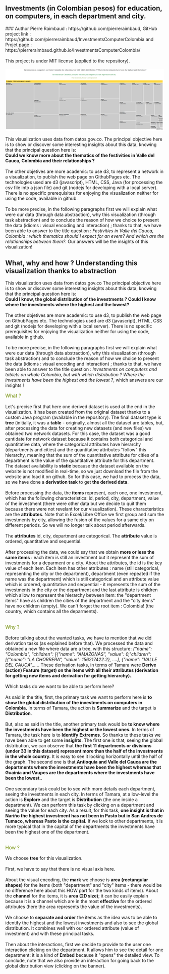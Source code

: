 <h2>Investments (in Colombian pesos) for education, on computers, in each department and city.</h2>
### Author
Pierre Raimbaud : https://github.com/pierreraimbaud, GitHub project link : https://github.com/pierreraimbaud/InvestmentsComputerColombia and Projet page : https://pierreraimbaud.github.io/InvestmentsComputerColombia/<br/><br/>
This project is under MIT license (applied to the repository).<br/><br/>
<img src="/TreeMapInvestComputColombia.png" alt="TreeMapInvestComputColombia"><br/>
<p style="color:#111111;">
This visualization uses data from datos.gov.co. The principal objective here is to show or discover some interesting insights about this data, knowing that the principal question here is:<br/><b>Could we know more about the thematics of the festivities in Valle del Cauca, Colombia and their relationships ?</b>
<br/><br/>
The other objetives are more academic: to use d3, to represent a network in a visualization, to publish the web page on GithubPages etc. The technologies used are d3 (javascript), HTML, CSS, Java (for processing the csv file into a json file) and git (nodejs for developing with a local server). There is no specific prerequisites for enjoying the visualization neither for using the code, available in github.
<br/><br/>
To be more precise, in the following paragraphs first we will explain what were our data (through data abstraction), why this visualization (through task abstraction) and to conclude the reason of how we choice to present the data (idioms : visual encoding and interaction) ; thanks to that, we have been able to answer to the title question : <i>Festivities in Valle del Cauca, Colombia : which thematics should I expect for an event? And which are the relationships between them?</i>. Our answers will be the insights of this visualization!
<br/>
</p>
            <h2>What, why and how ? Understanding this visualization thanks to abstraction</h2>
              <p style="color:#111111;">
                This visualization uses data from datos.gov.co The principal objective here is to show or discover some interesting insights about this data, knowing that the principal question here is:<br/><b>Could I know, the global distribution of the investments ? Could I know where the investments where the highest and the lowest?</b>
                <br/><br/>
                The other objetives are more academic: to use d3, to publish the web page on GithubPages etc. The technologies used are d3 (javascript), HTML, CSS and git (nodejs for developing with a local server). There is no specific prerequisites for enjoying the visualization neither for using the code, available in github.
                <br/><br/>
                To be more precise, in the following paragraphs first we will explain what were our data (through data abstraction), why this visualization (through task abstraction) and to conclude the reason of how we choice to present the data (idioms : visual encoding and interaction) ; thanks to that, we have been able to answer to the title question : <i>Investments on computers and tablets on whole Colombia, but with which distribution ? Where the investments have been the highest and the lowest ?</i>, which answers are our insights !
                <br/>
              </p>
              <p style="color:#789410;font-size:110%">What ?</p>
              <p style="color:#111111;">
                Let's precise first that here one derived dataset is used at the end in the visualization. It has been created from the original dataset thanks to a custom Java program (available in the repository). The final dataset type is <b>tree</b> (initially, it was a <b>table</b> - originally, almost all the dataset are tables, but, after processing the data for creating new datasets (and new files) we obtained two network datasets. For this case, the dataset was a good cantidate for network dataset because it contains both categorical and quantitative data, where the categorical attributes have hierarchy (departments and cities) and the quantitative attributes "follow" this hierarchy, meaning that the sum of the quantitative attribute for cities of a department is the value of the quantitative attribute for this department.</br>The dataset availability is <b>static</b> because the dataset available on the website is not modified in real-time, so we just download the file from the website and load it on github. So for this case, we had to process the data, so we have done a <b>derivation task</b> to get <b>the derived data</b>.<br/><br/>
                Before processing the data, the <b>items</b> represent, each one, one investment, which has the following characteristics: id, period, city, department, value of the investment (there were other data but we decide to quit them because there were not revelant for our visualization). These characteristics are the <b>attributes</b>. Note that in Excel/Libre Office we first group and sum the investments by city, allowing the fusion of the values for a same city on different periods. So we will no longer talk about period afterwards.<br/><br/>
                The <b>attributes</b> id, city, department are categorical. The <b>attribute</b> value is ordered, quantitative and sequential.<br/><br/>
                After processing the data, we could say that we obtain <b>more or less the same items</b> : each item is still an investment but it represent the sum of investments for a deparment or a city. About the attributes, the id is the key value of each item. Each item has other attributes : name (still categorical, representing the city or the department), department (even repeated if the name was the department) which is still categorical and an attribute value which is ordered, quantitative and sequential - it represents the sum of the investments in the city or the department and the last attribute is children which allow to represent the hierarchy between item: the "department items" have as children the cities of the department and the "city items" have no children (empty). We can't forget the root item : Colombia! (the country, which contains all the deparments).<br/><br/>
            </p>
            <p style="color:#789410;font-size:110%">Why ?</p>
            <p style="color:#111111;">
              Before talking about the wanted tasks, we have to mention that we did derivation tasks (as explained before that). We processed the data and obtained a new file where data are a tree, with this structure: <i>{"name": "Colombia", "children": [{"name": "AMAZONAS", "value": 0,"children": [{"name": "LA CHORRERA", "value": 156217422.2}, ....], {"name": "VALLE DEL CAUCA",....</i>. These derivation tasks, in terms of Tamara were <b>Derive (action) Feature (target) on the items with all their attributes (derivation for getting new items and derivation for getting hierarchy).</b>.<br/><br/>
              Which tasks do we want to be able to perform here?<br/><br/>
              As said in the title, first, the primary task we want to perform here is <b>to show the global distribution of the investments on computers in Colombia.</b>
              In terms of Tamara, the action is <b>Summarize</b> and the target is <b>Distribution</b>.
              <br/><br/>
              But, also as said in the title, another primary task would be <b>to know where the investments have been the highest or the lowest ones.</b> In terms of Tamara, the task here is to <b>Identify</b> <b>Extremes</b>.
              So thanks to these tasks we have been able to get some <b>insights</b>. The first one is that, seeing the global distribution, we can observe that <b>the first 11 departments or divisions (under 33 in this dataset) represent more than the half of the investments in the whole country.</b> It is easy to see it looking horizontally until the half of the graph. The second one is that,<b>Antioquia and Valle del Cauca are the departments where the investments have been the highest whereas that Guainía and Vaupes are the departments where the investments have been the lowest.</b>.<br/><br/>
              One secondary task could be to see with more details each department, seeing the investments in each city. In terms of Tamara, at a low-level the action is <b>Explore</b> and the target is <b>Distribution</b> (the one inside a department). We can perform this task by clicking on a department and seeing the value for each city. As a result, for this task, <b>one insight is that in Nariño the highest investment has not been in Pasto but in San Andres de Tumaco, whereas Pasto is the capital.</b> If we look to other departments, it is more typical that in the capital of the departments the investments have been the highest one of the department.
              <br/><br/>
            </p>
            <p style="color:#789410;font-size:110%">How ?</p>
            <p style="color:#111111;">
              We choose <b>tree</b> for this visualization.<br/><br/>
              First, we have to say that there is no visual axis here.<br/><br/>
              About the visual encoding, the <b>mark</b> we choose is <b>area (rectangular shapes)</b> for the items (both "department" and "city" items - there would be no difference here about this HOW part for the two kinds of items). About the <b>channel</b> for the items, it is <b>area (2D size)</b>; it can be easily explain because it is a channel which are in the most <b>effective</b> for the ordered attributes (here the area represents the value of the investments).</br></br>
              We choose to <b>separate and order</b> the items as the idea was to be able to identify the highest and the lowest investments and also to see the global distribution. It combines well with our ordered attribute (value of investment) and with these principal tasks.
              <br/><br/>
              Then about the interactions, first we decide to provide to the user one interaction clicking on the department. It allows him to see the detail for one department: it is a kind of <b>Embed</b> because it "opens" the detailed view. To conclude, note that we also provide an interaction for going back to the global distribution view (clicking on the banner).
            </p>     
